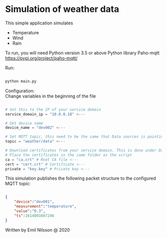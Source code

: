 # Simulation of weather data

This simple application simulates

- Temperature
- Wind
- Rain

To run, you will need Python version 3.5 or above
Python library Paho-mqtt https://pypi.org/project/paho-mqtt/

Run:
```bash

python main.py

```

Configuration:  
Change variables in the beginning of the file

```python

# Set this to the IP of your service domain
service_domain_ip = "10.0.0.18" <---

# Set device name
device_name = "dev002" <---

# Set MQTT topic, this need to be the same that Data sources is pointing to.
topic = "weather/data" <---

# Download certificates from your service domain. This is done under Data sources and IoT Sensors at https://karbon.nutanix.com
# Place the certificates in the same folder as the script
ca = "ca.crt" # Root CA file <---
cert = "cert.crt" # Certificate <---
private = "key.key" # Private key <---

```

This simulation publishes the following packet structure to the configured MQTT topic:

```json

{
    "device":"dev001",
    "measurement":"temperature",
    "value":"0.3",
    "ts":1614801607246
}

```

Written by Emil Nilsson @ 2020